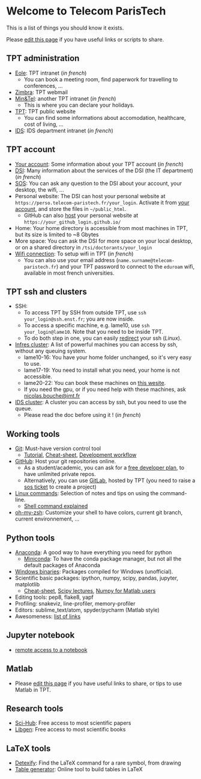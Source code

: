 # Welcome to Telecom ParisTech

This is a list of things you should know it exists.

Please [edit this page](https://github.com/TomDLT/TPT/edit/master/README.md) if you have useful links or scripts to share.

## TPT administration
- [Eole](https://eole.telecom-paristech.fr/accueil.php): TPT intranet (_in french_)
    - You can book a meeting room, find paperwork for travelling to conferences, ...
- [Zimbra](https://z.mines-telecom.fr/zimbra/mail): TPT webmail
- [Min&Tel](https://mintel.imt.fr): another TPT intranet (_in french_)
    - This is where you can declare your holidays.
- [TPT](https://www.telecom-paristech.fr/eng): TPT public website
    - You can find some informations about accomodation, healthcare, cost of living, ...
- [IDS](https://intranet.tsi.telecom-paristech.fr/): IDS department intranet (_in french_)

## TPT account
- [Your account](https://moncompte.telecom-paristech.fr//mon_compte/): Some information about your TPT account (_in french_)
- [DSI](https://www.telecom-paristech.fr/vivre-ecole/services-numeriques-dsi.html): Many information about the services of the DSI (the IT department) (_in french_)
- [SOS](https://sos.telecom-paristech.fr/front/helpdesk.public.php): You can ask any question to the DSI about your account, your desktop, the wifi, ... 
- Personal website: The DSI can host your personal website at `https://perso.telecom-paristech.fr/your_login`. Activate it from [your account](https://moncompte.telecom-paristech.fr//mon_compte/), and store the files in `~/public_html`.
    - GitHub can also [host](https://pages.github.com/) your personal website at `https://your_github_login.github.io/`
- Home: Your home directory is accessible from most machines in TPT, but its size is limited to ~8 Gbytes
- More space: You can ask the DSI for more space on your local desktop, or on a shared directory in `/tsi/doctorants/your_login`
- [Wifi connection](https://www.telecom-paristech.fr/vivre-ecole/services-numeriques-dsi/connexion-au-reseau-sans-fil.html): To setup wifi in TPT (_in french_)
    - You can also use your email address (`name.surname@telecom-paristech.fr`) and your TPT password to connect to the `eduroam` wifi, available in most french universities.

## TPT ssh and clusters
- SSH:
    - To access TPT by SSH from outside TPT, use `ssh your_login@ssh.enst.fr`; you are now inside.
    - To access a specific machine, e.g. lame10, use `ssh your_login@lame10`. Note that you need to be inside TPT.
    - To do both step in one, you can easily [redirect](https://superuser.com/a/170592/601170) your ssh (_Linux_).
- [Infres cluster](https://services.infres.enst.fr/cpu/): A list of powerful machines you can access by ssh, without any queuing system.
    - lame10-16: You have your home folder unchanged, so it's very easy to use.
    - lame17-19: You need to install what you need, your home is not accessible.
    - lame20-22: You can book these machines on [this wesite](https://reservation.r2.enst.fr/app/Web/view-schedule.php).
    - If you need the gpu, or if you need help with these machines, ask nicolas.bouche@imt.fr
- [IDS cluster](http://www.cluster.enst.fr/): A cluster you can access by ssh, but you need to use the queue.
    - Please read the doc before using it ! (_in french_)

## Working tools
- [Git](https://git-scm.com/): Must-have version control tool
    - [Tutorial](https://git-scm.com/docs/gittutorial), [Cheat-sheet](https://www.git-tower.com/blog/git-cheat-sheet/), [Development workflow](https://docs.scipy.org/doc/numpy/dev/gitwash/development_workflow.html)
- [GitHub](https://github.com/): Host your git repositories online. 
    - As a student/academic, you can ask for a [free developer plan](https://education.github.com/pack), to have unlimited private repos.
    - Alternatively, you can use [GitLab](https://gitlab.telecom-paristech.fr/users/sign_in), hosted by TPT (you need to raise a [sos ticket](https://sos.telecom-paristech.fr/front/helpdesk.public.php) to create a project)
- [Linux commands](https://github.com/jlevy/the-art-of-command-line/blob/master/README.md): Selection of notes and tips on using the command-line.
    - [Shell command explained](https://explainshell.com/)
- [oh-my-zsh](https://github.com/robbyrussell/oh-my-zsh): Customize your shell to have colors, current git branch, current environnement, ...

## Python tools
- [Anaconda](https://www.continuum.io/downloads): A good way to have everything you need for python
    - [Miniconda](https://conda.io/miniconda.html): To have the conda package manager, but not all the default packages of Anaconda
- [Windows binaries](http://www.lfd.uci.edu/~gohlke/pythonlibs/): Packages compiled for Windows (unofficial).
- Scientific basic packages: ipython, numpy, scipy, pandas, jupyter, matplotlib
    - [Cheat-sheet](https://ipgp.github.io/scientific_python_cheat_sheet/), [Scipy lectures](http://www.scipy-lectures.org/), [Numpy for Matlab users](http://scipy.github.io/old-wiki/pages/NumPy_for_Matlab_Users)
- Editing tools: pep8, flake8, yapf
- Profiling: snakeviz, line-profiler, memory-profiler
- Editors: sublime_text/atom, spyder/pycharm (Matlab style)
- Awesomeness: [list of links](https://github.com/kirang89/pycrumbs)

## Jupyter notebook
- [remote access to a notebook](https://coderwall.com/p/ohk6cg/remote-access-to-ipython-notebooks-via-ssh)

## Matlab
- Please [edit this page](https://github.com/TomDLT/TPT/edit/master/README.md) if you have useful links to share, or tips to use Matlab in TPT.

## Research tools
- [Sci-Hub](http://sci-hub.cc/): Free access to most scientific papers
- [Libgen](http://gen.lib.rus.ec/): Free access to most scientific books

## LaTeX tools
- [Detexify](http://detexify.kirelabs.org/classify.html): Find the LaTeX command for a rare symbol, from drawing
- [Table generator](http://www.tablesgenerator.com/): Online tool to build tables in LaTeX

